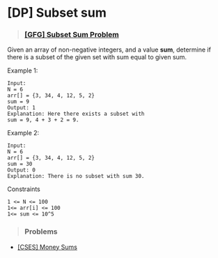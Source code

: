 # [DP] Subset sum

> ### [[GFG] Subset Sum Problem](https://practice.geeksforgeeks.org/problems/subset-sum-problem-1611555638/1)

Given an array of non-negative integers, and a value **sum**, determine if there is a subset of the given set with sum
equal to given sum.

Example 1:

    Input:
    N = 6
    arr[] = {3, 34, 4, 12, 5, 2}
    sum = 9
    Output: 1
    Explanation: Here there exists a subset with
    sum = 9, 4 + 3 + 2 = 9.

Example 2:

    Input:
    N = 6
    arr[] = {3, 34, 4, 12, 5, 2}
    sum = 30
    Output: 0
    Explanation: There is no subset with sum 30.

Constraints

    1 <= N <= 100
    1<= arr[i] <= 100
    1<= sum <= 10^5

> ### Problems

* [[CSES] Money Sums](https://cses.fi/problemset/task/1093)
